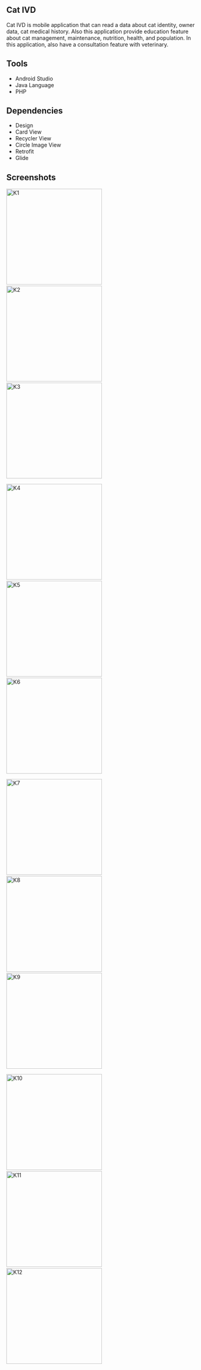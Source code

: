 ## Cat IVD

Cat IVD is mobile application that can read a data about cat identity, owner data, cat medical history. Also this application provide education feature about cat management, maintenance, nutrition, health, and population. In this application, also have a consultation feature with veterinary. 

## Tools

* Android Studio
* Java Language
* PHP

## Dependencies

* Design
* Card View
* Recycler View
* Circle Image View
* Retrofit
* Glide

## Screenshots

<img src="https://raw.githubusercontent.com/rezaerbe/cat-ivd/master/K1.jpg?raw=true" alt="K1" width=250 /> &nbsp; &nbsp; <img src="https://raw.githubusercontent.com/rezaerbe/cat-ivd/master/K2.jpg?raw=true&" alt="K2" width=250 /> &nbsp; &nbsp; <img src="https://raw.githubusercontent.com/rezaerbe/cat-ivd/master/K3.jpg?raw=true" alt="K3" width=250 />

<img src="https://raw.githubusercontent.com/rezaerbe/cat-ivd/master/K4.jpg?raw=true" alt="K4" width=250 /> &nbsp; &nbsp; <img src="https://raw.githubusercontent.com/rezaerbe/cat-ivd/master/K5.jpg?raw=true&" alt="K5" width=250 /> &nbsp; &nbsp; <img src="https://raw.githubusercontent.com/rezaerbe/cat-ivd/master/K6.jpg?raw=true" alt="K6" width=250 />

<img src="https://raw.githubusercontent.com/rezaerbe/cat-ivd/master/K7.jpg?raw=true" alt="K7" width=250 /> &nbsp; &nbsp; <img src="https://raw.githubusercontent.com/rezaerbe/cat-ivd/master/K8.jpg?raw=true&" alt="K8" width=250 /> &nbsp; &nbsp; <img src="https://raw.githubusercontent.com/rezaerbe/cat-ivd/master/K9.jpg?raw=true" alt="K9" width=250 />

<img src="https://raw.githubusercontent.com/rezaerbe/cat-ivd/master/K10.jpg?raw=true" alt="K10" width=250 /> &nbsp; &nbsp; <img src="https://raw.githubusercontent.com/rezaerbe/cat-ivd/master/K11.jpg?raw=true&" alt="K11" width=250 /> &nbsp; &nbsp; <img src="https://raw.githubusercontent.com/rezaerbe/cat-ivd/master/K12.jpg?raw=true" alt="K12" width=250 />

